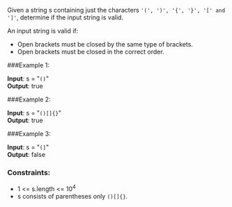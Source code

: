 Given a string s containing just the characters `'(', ')', '{', '}', '[' and ']'`, determine if the input string is valid.

An input string is valid if:
* Open brackets must be closed by the same type of brackets.
* Open brackets must be closed in the correct order.  


###Example 1:

**Input**: s = "`()`"  
**Output**: true  

###Example 2:

**Input**: s = "`()[]{}`"   
**Output**: true   

###Example 3:

**Input**: s = "`(]`"  
**Output**: false


### Constraints:

* 1 <= s.length <= 10<sup>4</sup>  
* s consists of parentheses only `()[]{}`.  
